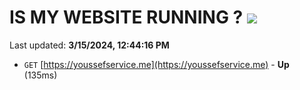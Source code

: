 # IS MY WEBSITE RUNNING ? [![](https://img.shields.io/static/v1?label=Sponsor&message=%E2%9D%A4&logo=GitHub&color=%23fe8e86)](https://github.com/sponsors/<username>)

Last updated: **3/15/2024, 12:44:16 PM**

- `GET` [https://youssefservice.me](https://youssefservice.me) - **Up** (135ms)
